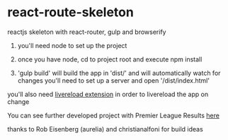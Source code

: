 # react-route-skeleton
reactjs skeleton with react-router, gulp and browserify

1. you'll need node to set up the project

2. once you have node, cd to project root and execute npm install

3. 'gulp build' will build the app in 'dist/' and will automatically watch for changes
you'll need to set up a server and open '/dist/index.html'

you'll also need <a href="https://chrome.google.com/webstore/detail/livereload/jnihajbhpnppcggbcgedagnkighmdlei?hl=en" target="_blanl">livereload extension</a> in order to livereload the app on change 

You can see further developed project with Premier League Results <a href="https://github.com/bobbykolev/react-results-app">here</a>

thanks to Rob Eisenberg (aurelia) and christianalfoni for build ideas

